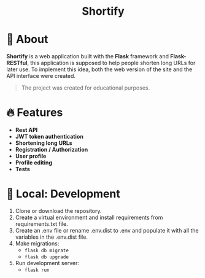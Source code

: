 <h1 align="center">Shortify</h1>

# 📃 About

**Shortify** is a web application built with the **Flask** framework and **Flask-RESTful**, this application is supposed
to help
people shorten long URLs for later use. To implement this idea, both the web version of the site and the API interface
were created.
> The project was created for educational purposes.

# 🔥 Features

* **Rest API**
* **JWT token authentication**
* **Shortening long URLs**
* **Registration / Authorization**
* **User profile**
* **Profile editing**
* **Tests**

# 💽 Local: Development
1. Clone or download the repository.
2. Create a virtual environment and install requirements from requirements.txt file. 
3. Create an .env file or rename .env.dist to .env and populate it with all the variables in the .env.dist file.
4. Make migrations:
   * `flask db migrate`
   * `flask db upgrade`
5. Run development server:
    * `flask run`
